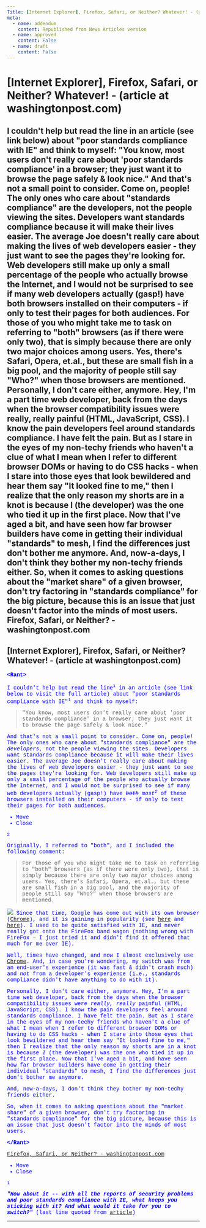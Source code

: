 ```yaml
---
Title: [Internet Explorer], Firefox, Safari, or Neither? Whatever! - (article at washingtonpost.com)
meta:
  - name: addendum
    content: Republished from News Articles version
  - name: approved
    content: False
  - name: draft
    content: False
---
```

# [Internet Explorer], Firefox, Safari, or Neither? Whatever! - (article at washingtonpost.com)
<rant>   I couldn't help but read the line in an article (see link below) about "poor standards compliance with IE" and think to myself:    "You know, most users don't really care about 'poor standards compliance' in a browser; they just want it to browse the page safely & look nice."    And that's not a small point to consider. Come on, people! The only ones who care about "standards compliance" are the developers, not the people viewing the sites. Developers want standards compliance because it will make their lives easier. The average Joe doesn't really care about making the lives of web developers easier - they just want to see the pages they're looking for. Web developers still make up only a small percentage of the people who actually browse the Internet, and I would not be surprised to see if many web developers actually (gasp!) have both browsers installed on their computers - if only to test their pages for both audiences.  For those of you who might take me to task on referring to "both" browsers (as if there were only two), that is simply because there are only two major choices among users. Yes, there's Safari, Opera, et.al., but these are small fish in a big pool, and the majority of people still say "Who?" when those browsers are mentioned.  Personally, I don't care either, anymore. Hey, I'm a part time web developer, back from the days when the browser compatibility issues were really, really painful (HTML, JavaScript, CSS). I know the pain developers feel around standards compliance. I have felt the pain. But as I stare in the eyes of my non-techy friends who haven't a clue of what I mean when I refer to different browser DOMs or having to do CSS hacks - when I stare into those eyes that look bewildered and hear them say "It looked fine to me," then I realize that the only reason my shorts are in a knot is because I (the developer) was the one who tied it up in the first place. Now that I've aged a bit, and have seen how far browser builders have come in getting their individual "standards" to mesh, I find the differences just don't bother me anymore.  And, now-a-days, I don't think they bother my non-techy friends either.  So, when it comes to asking questions about the "market share" of a given browser, don't try factoring in "standards compliance" for the big picture, because this is an issue that just doesn't factor into the minds of most users.  </rant>  Firefox, Safari, or Neither? - washingtonpost.com
---
## [Internet Explorer], Firefox, Safari, or Neither? Whatever! - (article at washingtonpost.com)


**<font color="#0000ff" face="Courier New">&lt;Rant&gt;**



I couldn't help but read <!--Begin mp_html_link_1_69ddd000-->the line<sup class="itcexpand-super">1</sup><!--End mp_html_link_1_69ddd000--> in an article (see link below to visit the full article) about <!--Begin mp_html_link_1_69ddd000-->"poor standards compliance with IE"<sup class="itcexpand-super">1</sup><!--End mp_html_link_1_69ddd000--> and think to myself:



> "You know, most users don't really care about 'poor standards compliance' in a browser; they just want it to browse the page safely & look nice."



And that's not a small point to consider. Come on, people! The only ones who care about "standards compliance" are the *developers*, not the people viewing the sites. Developers want standards compliance because it will make their lives easier. The average Joe doesn't really care about making the lives of web developers easier - they just want to see the pages they're looking for. Web developers still make up only a small percentage of the people who actually browse the Internet, and I would not be surprised to see if many web developers actually (gasp!) have *<!--Begin mp_html_link_2_69ddd000--><strike>both</strike> most<sup class="itcexpand-super">2</sup><!--End mp_html_link_2_69ddd000-->* of these browsers installed on their computers - if only to test their pages for both audiences.

<!--Begin mp_html_detail_2_69ddd000--> 
- Move
- Close

<sup class="itcexpand-super">2</sup><!--Begin mp_html_detail_body_2_69ddd000--> 

Originally, I referred to "both", and I included the following comment:



> For those of you who might take me to task on referring to "both" browsers (as if there were only two), that is simply because there are only two *major* choices among users. Yes, there's Safari, Opera, et.al., but these are small fish in a big pool, and the majority of people still say "Who?" when those browsers are mentioned.



![](http://www.google.com/chrome/intl/en/images/logo_sm.jpg) Since that time, Google has come out with its own browser ([Chrome](http://www.google.com/chrome)), and it is gaining in popularity (see [here](http://www.readwriteweb.com/archives/chrome_market_share_webtrends.php) and [here](http://dailyconnect.in/2008/09/19/google-chrome-browser-is-gaining-popularity-webtrends/)). I used to be quite satisfied with IE, and never really got onto the FireFox band wagon (nothing wrong with FireFox – I just tried it and didn't find it offered that much for me over IE).



Well, times have changed, and now I almost exclusively use [Chrome](http://www.google.com/chrome "mp"). And, in case you're wondering, my switch was from an end-user's experience (it was fast & didn't crash much) and *not* from a developer's experience (i.e., standards compliance didn't have anything to do with it).

<!--End mp_html_detail_body_2_69ddd000-->
 <!--End mp_html_detail_2_69ddd000-->

Personally, I don't care either, anymore. Hey, I'm a part time web developer, back from the days when the browser compatibility issues were *really, really* painful (HTML, JavaScript, CSS). I know the pain developers feel around standards compliance. I have felt the pain. But as I stare in the eyes of my non-techy friends who haven't a clue of what I mean when I refer to different browser DOMs or having to do CSS hacks - when I stare into those eyes that look bewildered and hear them say "It looked fine to me," then I realize that the only reason my shorts are in a knot is because *I* (the developer) was the one who tied it up in the first place. Now that I've aged a bit, and have seen how far browser builders have come in getting their individual "standards" to mesh, I find the differences just don't bother me anymore.



And, now-a-days, I don't think they bother my non-techy friends either.



So, when it comes to asking questions about the "market share" of a given browser, don't try factoring in "standards compliance" for the big picture, because this is an issue that just doesn't factor into the minds of most users.



<font color="#0000ff" face="Courier New"><strong>&lt;/Rant&gt;</strong>



[Firefox, Safari, or Neither? - washingtonpost.com](http://www.washingtonpost.com/wp-dyn/content/article/2008/03/24/AR2008032402052.html)

<!--Begin mp_html_detail_1_69ddd000--> 
- Move
- Close

<sup class="itcexpand-super">1</sup><!--Begin mp_html_detail_body_1_69ddd000--> 

***"How about it -- with all the reports of security problems and poor standards compliance with IE, what keeps you sticking with it? And what would it take for you to switch?"*** (last line quoted from [article](http://www.washingtonpost.com/wp-dyn/content/article/2008/03/24/AR2008032402052.html))

<!--End mp_html_detail_body_1_69ddd000-->
 <!--End mp_html_detail_1_69ddd000--> 



---
